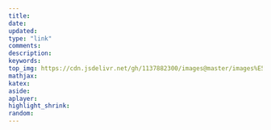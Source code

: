 ```yaml
---
title:
date:
updated:
type: "link"
comments:
description:
keywords:
top_img: https://cdn.jsdelivr.net/gh/1137882300/images@master/images%E5%BE%B7%E5%9B%BD%202.png
mathjax:
katex:
aside:
aplayer:
highlight_shrink:
random:
---
```

